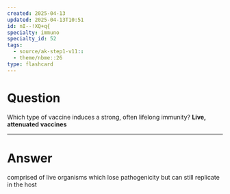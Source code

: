 ```yaml
---
created: 2025-04-13
updated: 2025-04-13T10:51
id: nI--!XQ+q{
specialty: immuno
specialty_id: 52
tags:
  - source/ak-step1-v11::
  - theme/nbme::26
type: flashcard
---
```


# Question
Which type of vaccine induces a strong, often lifelong immunity?    **Live, attenuated vaccines**

---

# Answer
comprised of live organisms which lose pathogenicity but can still replicate in the host